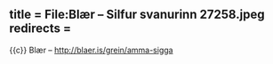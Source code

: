 title = File:Blær – Silfur svanurinn 27258.jpeg
redirects =
---

{{c}} Blær – http://blaer.is/grein/amma-sigga